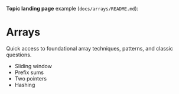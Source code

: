 **Topic landing page** example (`docs/arrays/README.md`):
<!-- ```md
---
sidebar_position: 1
--- -->


# Arrays
Quick access to foundational array techniques, patterns, and classic questions.


- Sliding window
- Prefix sums
- Two pointers
- Hashing


